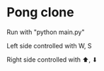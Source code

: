 # Pong clone

Run with "python main.py"

<p>Left side controlled with W, S</p>
<p>Right side controlled with ⬆, ⬇</p>